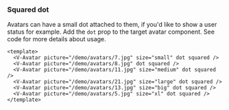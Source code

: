 ### Squared dot

Avatars can have a small dot attached to them, if you'd like to
show a user status for example. Add the `dot` prop
to the target avatar component. See code for more details about usage.

<!--code-->

```vue
<template>
  <V-Avatar picture="/demo/avatars/7.jpg" size="small" dot squared />
  <V-Avatar picture="/demo/avatars/8.jpg" dot squared />
  <V-Avatar picture="/demo/avatars/11.jpg" size="medium" dot squared />
  <V-Avatar picture="/demo/avatars/21.jpg" size="large" dot squared />
  <V-Avatar picture="/demo/avatars/13.jpg" size="big" dot squared />
  <V-Avatar picture="/demo/avatars/5.jpg" size="xl" dot squared />
</template>
```

<!--/code-->

<!--example-->

<V-Avatar picture="/demo/avatars/7.jpg" size="small" dot squared />
<V-Avatar picture="/demo/avatars/8.jpg" dot squared />
<V-Avatar picture="/demo/avatars/11.jpg" size="medium" dot squared />
<V-Avatar picture="/demo/avatars/21.jpg" size="large" dot squared />
<V-Avatar picture="/demo/avatars/13.jpg" size="big" dot squared />
<V-Avatar picture="/demo/avatars/5.jpg" size="xl" dot squared />

<!--/example-->
